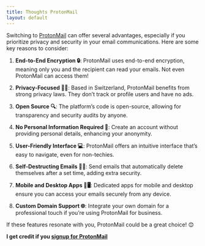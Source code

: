 ```yaml
---
title: Thoughts ProtonMail
layout: default
---
```


Switching to [ProtonMail](https://pr.tn/ref/CBK96TN0ZDAG) can offer several advantages, especially if you prioritize privacy and security in your email communications. Here are some key reasons to consider:

1. **End-to-End Encryption 🔒**: ProtonMail uses end-to-end encryption, meaning only you and the recipient can read your emails. Not even ProtonMail can access them!

2. **Privacy-Focused 🕵️‍♂️**: Based in Switzerland, ProtonMail benefits from strong privacy laws. They don’t track or profile users and have no ads.

3. **Open Source 🔍**: The platform’s code is open-source, allowing for transparency and security audits by anyone.

4. **No Personal Information Required 🙈**: Create an account without providing personal details, enhancing your anonymity.

5. **User-Friendly Interface 💻**: ProtonMail offers an intuitive interface that’s easy to navigate, even for non-techies.

6. **Self-Destructing Emails 💌💥**: Send emails that automatically delete themselves after a set time, adding extra security.

7. **Mobile and Desktop Apps 📱🖥️**: Dedicated apps for mobile and desktop ensure you can access your emails securely from any device.

8. **Custom Domain Support 🌐**: Integrate your own domain for a professional touch if you’re using ProtonMail for business.

If these features resonate with you, ProtonMail could be a great choice! 😊

**I get credit if you [signup for ProtonMail](https://pr.tn/ref/CBK96TN0ZDAG)**


